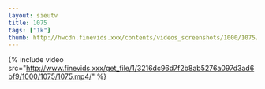 ```yaml
--- 
layout: sieutv
title: 1075
tags: ["1k"]
thumb: http://hwcdn.finevids.xxx/contents/videos_screenshots/1000/1075/preview.mp4.jpg
---
```

{% include video src="http://www.finevids.xxx/get_file/1/3216dc96d7f2b8ab5276a097d3ad6bf9/1000/1075/1075.mp4/" %} 
